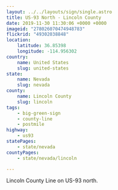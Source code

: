 ```yaml
---
layout: ../../layouts/sign/single.astro
title: US-93 North - Lincoln County
date: 2019-11-30 11:30:06 +0000 +0000
imageid: "278026070474948783"
flickrid: "49302038848"
location:
    latitude: 36.85398
    longitude: -114.956302
country:
    name: United States
    slug: united-states
state:
    name: Nevada
    slug: nevada
county:
    name: Lincoln County
    slug: lincoln
tags:
    - big-green-sign
    - county-line
    - postmile
highway:
    - us93
statePages:
    - state/nevada
countyPages:
    - state/nevada/lincoln

---
```

Lincoln County Line on US-93 north.